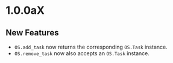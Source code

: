 1.0.0aX
=======

## New Features

- `OS.add_task` now returns the corresponding `OS.Task` instance.
- `OS.remove_task` now also accepts an `OS.Task` instance.

